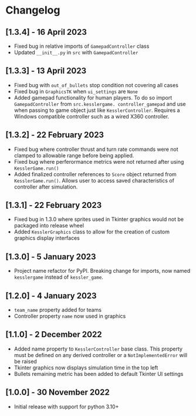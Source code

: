 # Changelog

## [1.3.4] - 16 April 2023

- Fixed bug in relative imports of `GamepadController` class
- Updated `__init__.py` in `src` with `GamepadController`

## [1.3.3] - 13 April 2023

- Fixed bug with `out_of_bullets` stop condition not covering all cases
- Fixed bug in `GraphicsTK` when `ui_settings` are `None`
- Added gamepad functionality for human players. To do so import `GamepadController` from `src.kesslergame.
  controller_gamepad` and use when passing to game object just like `KesslerController`. Requires a Windows 
  compatible controller such as a wired X360 controller.

## [1.3.2] - 22 February 2023

- Fixed bug where controller thrust and turn rate commands were not clamped to allowable range before being applied.
- Fixed bug where perferormance metrics were not returned after using `KesslerGame.run()`
- Added finalized controller references to `Score` object returned from `KesslerGame.run()`. Allows user to access saved characteristics of controller after simulation.

## [1.3.1] - 22 February 2023

- Fixed bug in 1.3.0 where sprites used in Tkinter graphics would not be packaged into release wheel
- Added `KesslerGraphics` class to allow for the creation of custom graphics display interfaces

## [1.3.0] - 5 January 2023

- Project name refactor for PyPI. Breaking change for imports, now named `kesslergame` instead of `kessler_game`.

## [1.2.0] - 4 January 2023

- `team_name` property added for teams
- Controller property `name` now used in graphics

## [1.1.0] - 2 December 2022

- Added name property to `KesslerController` base class. This property must be defined on any derived controller or a
  `NotImplementedError` will be raised
- Tkinter graphics now displays simulation time in the top left
- Bullets remaining metric has been added to default Tkinter UI settings

## [1.0.0] - 30 November 2022

- Initial release with support for python 3.10+
